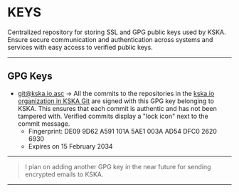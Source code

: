 # KEYS

Centralized repository for storing SSL and GPG public keys used by KSKA. Ensure secure communication and authentication across systems and services with easy access to verified public keys.

---

## GPG Keys

- [git@kska.io.asc](https://git.kska.io/kska.io/keys/src/branch/main/gpg-keys/git@kska.io.asc) -> All the commits to the repositories in the [kska.io organization in KSKA Git](https://git.kska.io/kska.io) are signed with this GPG key belonging to KSKA. This ensures that each commit is authentic and has not been tampered with. Verified commits display a "lock icon" next to the commit message.
	- Fingerprint: DE09 9D62 A591 101A 5AE1 003A AD54 DFC0 2620 6930
	- Expires on 15 February 2034

---

> I plan on adding another GPG key in the near future for sending encrypted emails to KSKA.

---
